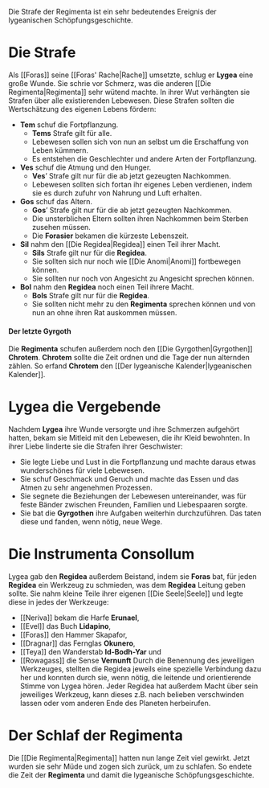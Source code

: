Die Strafe der Regimenta ist ein sehr bedeutendes Ereignis der lygeanischen Schöpfungsgeschichte.
# Die Strafe
Als [[Foras]] seine [[Foras' Rache|Rache]] umsetzte, schlug er **Lygea** eine große Wunde. Sie schrie vor Schmerz, was die anderen [[Die Regimenta|Regimenta]] sehr wütend machte. In ihrer Wut verhängten sie Strafen über alle existierenden Lebewesen. Diese Strafen sollten die Wertschätzung des eigenen Lebens fördern:
- **Tem** schuf die Fortpflanzung.
	- **Tems** Strafe gilt für alle.
	- Lebewesen sollen sich von nun an selbst um die Erschaffung von Leben kümmern.
	- Es entstehen die Geschlechter und andere Arten der Fortpflanzung.
- **Ves** schuf die Atmung und den Hunger.
	- **Ves**’ Strafe gilt nur für die ab jetzt gezeugten Nachkommen.
	- Lebewesen sollten sich fortan ihr eigenes Leben verdienen, indem sie es durch zufuhr von Nahrung und Luft erhalten.
- **Gos** schuf das Altern.
	- **Gos**’ Strafe gilt nur für die ab jetzt gezeugten Nachkommen.
	- Die unsterblichen Eltern sollten ihren Nachkommen beim Sterben zusehen müssen.
	- Die **Forasier** bekamen die kürzeste Lebenszeit.
- **Sil** nahm den [[Die Regidea|Regidea]] einen Teil ihrer Macht.
	- **Sils** Strafe gilt nur für die **Regidea**.
	- Sie sollten sich nur noch wie [[Die Anomi|Anomi]] fortbewegen können.
	- Sie sollten nur noch von Angesicht zu Angesicht sprechen können.
- **Bol** nahm den **Regidea** noch einen Teil ihrere Macht.
	- **Bols** Strafe gilt nur für die **Regidea**.
	- Sie sollten nicht mehr zu den **Regimenta** sprechen können und von nun an ohne ihren Rat auskommen müssen.
#### Der letzte Gyrgoth
Die **Regimenta** schufen außerdem noch den [[Die Gyrgothen|Gyrgothen]] **Chrotem**. **Chrotem** sollte die Zeit ordnen und die Tage der nun alternden zählen. So erfand **Chrotem** den [[Der lygeanische Kalender|lygeanischen Kalender]].
# Lygea die Vergebende
Nachdem **Lygea** ihre Wunde versorgte und ihre Schmerzen aufgehört hatten, bekam sie Mitleid mit den Lebewesen, die ihr Kleid bewohnten. In ihrer Liebe linderte sie die Strafen ihrer Geschwister:
- Sie legte Liebe und Lust in die Fortpflanzung und machte daraus etwas wunderschönes für viele Lebewesen.
- Sie schuf Geschmack und Geruch und machte das Essen und das Atmen zu sehr angenehmen Prozessen.
- Sie segnete die Beziehungen der Lebewesen untereinander, was für feste Bänder zwischen Freunden, Familien und Liebespaaren sorgte.
- Sie bat die **Gyrgothen** ihre Aufgaben weiterhin durchzuführen. Das taten diese und fanden, wenn nötig, neue Wege.
# Die Instrumenta Consollum 
Lygea gab den **Regidea** außerdem Beistand, indem sie **Foras** bat, für jeden **Regidea** ein Werkzeug zu schmieden, was dem **Regidea** Leitung geben sollte. Sie nahm kleine Teile ihrer eigenen [[Die Seele|Seele]] und legte diese in jedes der Werkzeuge:
- [[Neriva]] bekam die Harfe **Erunael**,
- [[Evel]] das Buch **Lidapino**,
- [[Foras]] den Hammer Skapafor,
- [[Dragnar]] das Fernglas **Okunero**,
- [[Teya]] den Wanderstab **Id-Bodh-Yar** und
- [[Rowagass]] die Sense **Vernunft**
Durch die Benennung des jeweiligen Werkzeuges, stellten die Regidea jeweils eine spezielle Verbindung dazu her und konnten durch sie, wenn nötig, die leitende und orientierende Stimme von Lygea hören. Jeder Regidea hat außerdem Macht über sein jeweiliges Werkzeug, kann dieses z.B. nach belieben verschwinden lassen oder vom anderen Ende des Planeten herbeirufen.
# Der Schlaf der Regimenta
Die [[Die Regimenta|Regimenta]] hatten nun lange Zeit viel gewirkt. Jetzt wurden sie sehr Müde und zogen sich zurück, um zu schlafen. So endete die Zeit der **Regimenta** und damit die lygeanische Schöpfungsgeschichte.